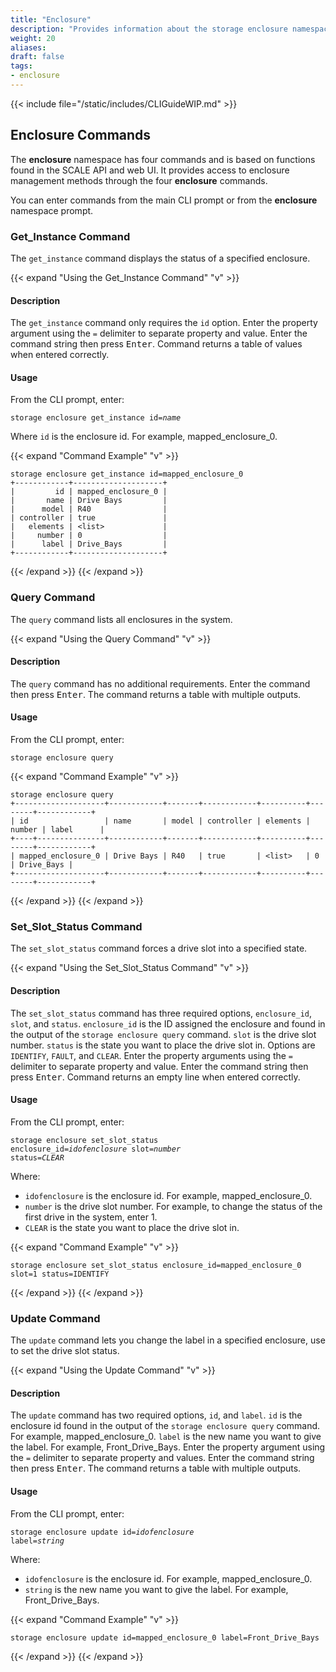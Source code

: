 ```yaml
---
title: "Enclosure"
description: "Provides information about the storage enclosure namespace in the TrueNAS CLI. Includes command syntax and common commands."
weight: 20
aliases:
draft: false
tags:
- enclosure
---
```


{{< include file="/static/includes/CLIGuideWIP.md" >}}

## Enclosure Commands

The **enclosure** namespace has four commands and is based on functions found in the SCALE API and web UI. 
It provides access to enclosure management methods through the four **enclosure** commands. 

You can enter commands from the main CLI prompt or from the **enclosure** namespace prompt.

### Get_Instance Command

The `get_instance` command displays the status of a specified enclosure.

{{< expand "Using the Get_Instance Command" "v" >}}
#### Description
The `get_instance` command only requires the `id` option. 
Enter the property argument using the `=` delimiter to separate property and value.
Enter the command string then press <kbd>Enter</kbd>.
Command returns a table of values when entered correctly.

#### Usage
From the CLI prompt, enter:

<code>storage enclosure get_instance id=<i>name</i></code>

Where `id` is the enclosure id. For example, mapped_enclosure_0.

{{< expand "Command Example" "v" >}}
```
storage enclosure get_instance id=mapped_enclosure_0
+------------+--------------------+
|         id | mapped_enclosure_0 |
|       name | Drive Bays         |
|      model | R40                |
| controller | true               |
|   elements | <list>             |
|     number | 0                  |
|      label | Drive_Bays         |
+------------+--------------------+
```
{{< /expand >}}
{{< /expand >}}

### Query Command

The `query` command lists all enclosures in the system.

{{< expand "Using the Query Command" "v" >}}
#### Description
The `query` command has no additional requirements. 
Enter the command then press <kbd>Enter</kbd>.
The command returns a table with multiple outputs.

#### Usage
From the CLI prompt, enter:

`storage enclosure query`

{{< expand "Command Example" "v" >}}
```
storage enclosure query
+--------------------+------------+-------+------------+----------+--------+------------+
| id                 | name       | model | controller | elements | number | label      |
+----+---------------+------------+-------+------------+----------+--------+------------+
| mapped_enclosure_0 | Drive Bays | R40   | true       | <list>   | 0      | Drive_Bays |
+--------------------+------------+-------+------------+----------+--------+------------+
```
{{< /expand >}}
{{< /expand >}}

### Set_Slot_Status Command

The `set_slot_status` command forces a drive slot into a specified state. 

{{< expand "Using the Set_Slot_Status Command" "v" >}}
#### Description
The `set_slot_status` command has three required options, `enclosure_id`, `slot`, and `status`. 
`enclosure_id` is the ID assigned the enclosure and found in the output of the `storage enclosure query` command.
`slot` is the drive slot number.
`status` is the state you want to place the drive slot in. Options are `IDENTIFY`, `FAULT`, and `CLEAR`.
Enter the property arguments using the `=` delimiter to separate property and value.
Enter the command string then press <kbd>Enter</kbd>.
Command returns an empty line when entered correctly.

#### Usage
From the CLI prompt, enter:

<code>storage enclosure set_slot_status enclosure_id=<i>idofenclosure</i> slot=<i>number</i> status=<i>CLEAR</i></code>

Where:
* `idofenclosure` is the enclosure id. For example, mapped_enclosure_0.
* `number` is the drive slot number. For example, to change the status of the first drive in the system, enter 1.
* `CLEAR` is the state you want to place the drive slot in.

{{< expand "Command Example" "v" >}}
```
storage enclosure set_slot_status enclosure_id=mapped_enclosure_0 slot=1 status=IDENTIFY

```
{{< /expand >}}
{{< /expand >}}

### Update Command

The `update` command lets you change the label in a specified enclosure, use to set the drive slot status. 

{{< expand "Using the Update Command" "v" >}}
#### Description
The `update` command has two required options, `id`, and `label`. 
`id` is the enclosure id found in the output of the `storage enclosure query` command. For example, mapped_enclosure_0.
`label` is the new name you want to give the label. For example, Front_Drive_Bays.
Enter the property argument using the `=` delimiter to separate property and values.
Enter the command string then press <kbd>Enter</kbd>.
The command returns a table with multiple outputs.

#### Usage
From the CLI prompt, enter:

<code>storage enclosure update id=<i>idofenclosure</i> label=<i>string</i></code>

Where:
* `idofenclosure` is the enclosure id. For example, mapped_enclosure_0.
* `string` is the new name you want to give the label. For example, Front_Drive_Bays.

{{< expand "Command Example" "v" >}}
```
storage enclosure update id=mapped_enclosure_0 label=Front_Drive_Bays
```
{{< /expand >}}
{{< /expand >}}
